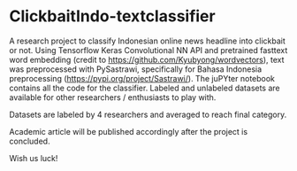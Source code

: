# ClickbaitIndo-textclassifier
A research project to classify Indonesian online news headline into clickbait or not. 
Using Tensorflow Keras Convolutional NN API and pretrained fasttext word embedding (credit to https://github.com/Kyubyong/wordvectors), text was preprocessed with PySastrawi, specifically for Bahasa Indonesia preprocessing (https://pypi.org/project/Sastrawi/). 
The juPYter notebook contains all the code for the classifier. 
Labeled and unlabeled datasets are available for other researchers / enthusiasts to play with.

Datasets are labeled by 4 researchers and averaged to reach final category.

Academic article will be published accordingly after the project is concluded.

Wish us luck!
